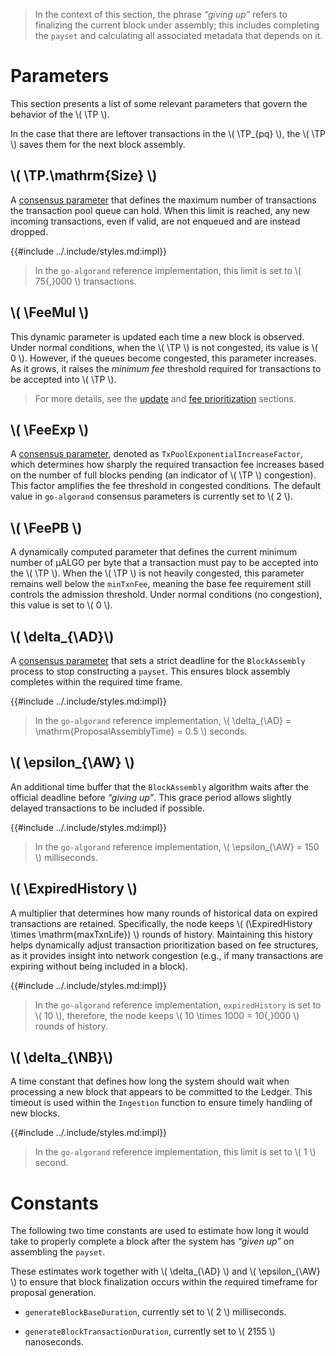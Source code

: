$$
\newcommand \TP {\mathrm{TxPool}}
\newcommand \AD {\mathrm{assemblyDeadline}}
\newcommand \AW {\mathrm{assemblyWait}}
\newcommand \NB {\mathrm{newBlock}}
\newcommand \FeeMul {\mathrm{feeThresholdMultiplier}}
\newcommand \FeeExp {\mathrm{expFeeFactor}}
\newcommand \FeePB {\mathrm{feePerByte}}
\newcommand \ExpiredHistory {\mathrm{expiredHistory}}
$$

> In the context of this section, the phrase _“giving up”_ refers to finalizing
> the current block under assembly; this includes completing the `payset` and calculating
> all associated metadata that depends on it.

# Parameters

This section presents a list of some relevant parameters that govern the behavior
of the \\( \TP \\).

In the case that there are leftover transactions in the \\( \TP_{pq} \\), the \\( \TP \\)
saves them for the next block assembly.

## \\( \TP.\mathrm{Size} \\)

A [consensus parameter](./infrastructure.md#node-configuration-values) that defines
the maximum number of transactions the transaction pool queue can hold. When this
limit is reached, any new incoming transactions, even if valid, are not enqueued
and are instead dropped.

{{#include ../.include/styles.md:impl}}
> In the `go-algorand` reference implementation, this limit is set to \\( 75{,}000 \\)
> transactions.

## \\( \FeeMul \\)

This dynamic parameter is updated each time a new block is observed. Under normal
conditions, when the \\( \TP \\) is not congested, its value is \\( 0 \\). However,
if the queues become congested, this parameter increases. As it grows, it raises
the _minimum fee_ threshold required for transactions to be accepted into \\( \TP \\).

> For more details, see the [update](ledger-nn-txpool-update.md) and
> [fee prioritization](ledger-nn-txpool-prioritization.md) sections.

## \\( \FeeExp \\)

A [consensus parameter](./infrastructure.md#node-configuration-values), denoted as
`TxPoolExponentialIncreaseFactor`, which determines how sharply the required transaction
fee increases based on the number of full blocks pending (an indicator of \\( \TP \\)
congestion). This factor amplifies the fee threshold in congested conditions. The
default value in `go-algorand` consensus parameters is currently set to \\( 2 \\).

## \\( \FeePB \\)

A dynamically computed parameter that defines the current minimum number of μALGO
per byte that a transaction must pay to be accepted into the \\( \TP \\). When the
\\( \TP \\) is not heavily congested, this parameter remains well below the `minTxnFee`,
meaning the base fee requirement still controls the admission threshold. Under normal
conditions (no congestion), this value is set to \\( 0 \\).

## \\( \delta_{\AD}\\)

A [consensus parameter](./infrastructure.md#node-configuration-values) that sets
a strict deadline for the `BlockAssembly` process to stop constructing a `payset`.
This ensures block assembly completes within the required time frame.

{{#include ../.include/styles.md:impl}}
> In the `go-algorand` reference implementation, \\( \delta_{\AD} = \mathrm{ProposalAssemblyTime} = 0.5 \\)
seconds.

## \\( \epsilon_{\AW} \\)

An additional time buffer that the `BlockAssembly` algorithm waits after the official
deadline before _“giving up”_. This grace period allows slightly delayed transactions
to be included if possible.

{{#include ../.include/styles.md:impl}}
> In the `go-algorand` reference implementation, \\( \epsilon_{\AW} = 150 \\) milliseconds.

## \\( \ExpiredHistory \\)

A multiplier that determines how many rounds of historical data on expired transactions
are retained. Specifically, the node keeps \\( (\ExpiredHistory \times \mathrm{maxTxnLife}) \\)
rounds of history. Maintaining this history helps dynamically adjust transaction
prioritization based on fee structures, as it provides insight into network congestion
(e.g., if many transactions are expiring without being included in a block).

{{#include ../.include/styles.md:impl}}
> In the `go-algorand` reference implementation, `expiredHistory` is set to \\( 10 \\),
> therefore, the node keeps \\( 10 \times 1000 = 10{,}000 \\) rounds of history.

## \\( \delta_{\NB}\\)

A time constant that defines how long the system should wait when processing a new
block that appears to be committed to the Ledger. This timeout is used within the
`Ingestion` function to ensure timely handling of new blocks.

{{#include ../.include/styles.md:impl}}
> In the `go-algorand` reference implementation, this limit is set to \\( 1 \\)
> second.

# Constants

The following two time constants are used to estimate how long it would take to
properly complete a block after the system has _“given up”_ on assembling the `payset`.

These estimates work together with \\( \delta_{\AD} \\) and \\( \epsilon_{\AW} \\)
to ensure that block finalization occurs within the required timeframe for proposal
generation.

- `generateBlockBaseDuration`, currently set to \\( 2 \\) milliseconds.

- `generateBlockTransactionDuration`, currently set to \\( 2155 \\) nanoseconds.
